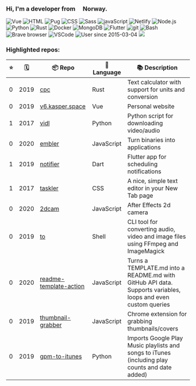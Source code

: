 ### Hi, I'm a developer from <img src="https://image.flaticon.com/icons/svg/197/197579.svg" width="13" /> Norway.

<p>
  <img alt="Vue" src="https://img.shields.io/badge/-Vue-63B587?style=flat-square&logo=vue.js&logoColor=white" />
  <img alt="HTML" src="https://img.shields.io/badge/-HTML-E34F26?style=flat-square&logo=html5&logoColor=white" />
  <img alt="Pug" src="https://img.shields.io/badge/-Pug-9F6758?style=flat-square&logo=html5&logoColor=white" />
  <img alt="CSS" src="https://img.shields.io/badge/-CSS3-448AC0?style=flat-square&logo=css3&logoColor=white" />
  <img alt="Sass" src="https://img.shields.io/badge/-Sass-CC6699?style=flat-square&logo=sass&logoColor=white" />
  <img alt="javaScript" src="https://img.shields.io/badge/-JavaScript-DABD4D?style=flat-square&logo=html5&logoColor=white" />
  <img alt="Netlify" src="https://img.shields.io/badge/-Netlify-5EA7BA?style=flat-square&logo=netlify&logoColor=white" />
  <img alt="Node.js" src="https://img.shields.io/badge/-Nodejs-43853d?style=flat-square&logo=Node.js&logoColor=white" />
  <img alt="Python" src="https://img.shields.io/badge/-Python-4F7CAA?style=flat-square&logo=python&logoColor=white" />
  <img alt="Rust" src="https://img.shields.io/badge/-Rust-000000?style=flat-square&logo=rust&logoColor=white" />
  <img alt="Docker" src="https://img.shields.io/badge/-Docker-46a2f1?style=flat-square&logo=docker&logoColor=white" />
  <img alt="MongoDB" src="https://img.shields.io/badge/-MongoDB-13aa52?style=flat-square&logo=mongodb&logoColor=white" />
  <img alt="Flutter" src="https://img.shields.io/badge/-Flutter-3E89F5?style=flat-square&logo=flutter&logoColor=white" />
  <img alt="git" src="https://img.shields.io/badge/-Git-F05032?style=flat-square&logo=git&logoColor=white" />
  <img alt="Bash" src="https://img.shields.io/badge/-Bash-2B3136?style=flat-square&logo=gnu-bash&logoColor=white" />
  <img alt="Brave browser" src="https://img.shields.io/badge/-Brave_Browser-FB542B?style=flat-square&logo=brave&logoColor=white" />
  <img alt="VSCode" src="https://img.shields.io/badge/-VSCode-3277B4?style=flat-square&logo=visual-studio-code&logoColor=white" />
  <img alt="User since 2015-03-04" src="https://img.shields.io/badge/Joined-2015--03--04-2eb872?style=flat-square&logo=github&logoColor=white&labelColor=2f3438" />
  <img src="https://gpvc.arturio.dev/probablykasper" />
</p>

### Highlighted repos:


| ⭐️         |     🗓    | 📦 Repo     |  🧰 Language | 📚 Description |
| --------- | --------- | ----------- | ------------ | -------------- |
| 0 | 2019 | [cpc](https://github.com/probablykasper/cpc) | Rust | Text calculator with support for units and conversion |
| 0 | 2019 | [v6.kasper.space](https://github.com/probablykasper/v6.kasper.space) | Vue | Personal website |
| 1 | 2017 | [vidl](https://github.com/probablykasper/vidl) | Python | Python script for downloading video/audio |
| 0 | 2020 | [embler](https://github.com/probablykasper/embler) | JavaScript | Turn binaries into applications |
| 1 | 2019 | [notifier](https://github.com/probablykasper/notifier) | Dart | Flutter app for scheduling notifications |
| 1 | 2017 | [taskler](https://github.com/probablykasper/taskler) | CSS | A nice, simple text editor in your New Tab page |
| 0 | 2020 | [2dcam](https://github.com/probablykasper/2dcam) | JavaScript | After Effects 2d camera |
| 0 | 2019 | [to](https://github.com/probablykasper/to) | Shell | CLI tool for converting audio, video and image files using FFmpeg and ImageMagick |
| 0 | 2020 | [readme-template-action](https://github.com/probablykasper/readme-template-action) | JavaScript | Turns a TEMPLATE.md into a README.md with GitHub API data. Supports variables, loops and even custom queries |
| 0 | 2019 | [thumbnail-grabber](https://github.com/probablykasper/thumbnail-grabber) | JavaScript | Chrome extension for grabbing thumbnails/covers |
| 0 | 2019 | [gpm-to-itunes](https://github.com/probablykasper/gpm-to-itunes) | Python | Imports Google Play Music playlists and songs to iTunes (including play counts and date added) |
